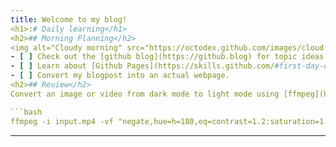 ```yaml
---
title: Welcome to my blog!
<h1>:# Daily learning</h1>
<h2>## Morning Planning</h2>
<img alt="Cloudy morning" src="https://octodex.github.com/images/cloud.jpg" width="100" align="right">
- [ ] Check out the [github blog](https://github.blog) for topic ideas.
- [ ] Learn about [Github Pages](https://skills.github.com/#first-day-on-github).
- [ ] Convert my blogpost into an actual webpage. 
<h2>## Review</h2>
Convert an image or video from dark mode to light mode using [ffmpeg](https://www.ffmpeg.org)

```bash
ffmpeg -i input.mp4 -vf "negate,hue=h=180,eq=contrast=1.2:saturation=1.1" output.mp4
```

---
```

